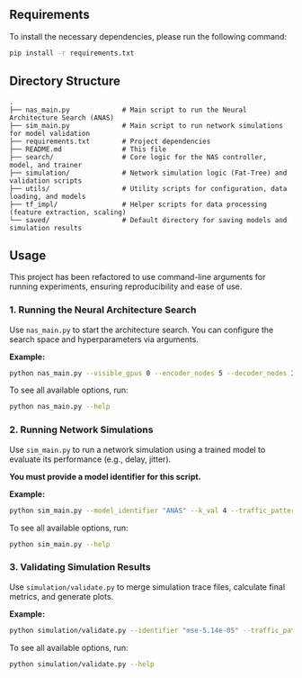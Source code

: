 ## Requirements

To install the necessary dependencies, please run the following command:
```bash
pip install -r requirements.txt
```

## Directory Structure

```
.
├── nas_main.py             # Main script to run the Neural Architecture Search (ANAS)
├── sim_main.py             # Main script to run network simulations for model validation
├── requirements.txt        # Project dependencies
├── README.md               # This file
├── search/                 # Core logic for the NAS controller, model, and trainer
├── simulation/             # Network simulation logic (Fat-Tree) and validation scripts
├── utils/                  # Utility scripts for configuration, data loading, and models
├── tf_impl/                # Helper scripts for data processing (feature extraction, scaling)
└── saved/                  # Default directory for saving models and simulation results
```

## Usage

This project has been refactored to use command-line arguments for running experiments, ensuring reproducibility and ease of use.

### 1. Running the Neural Architecture Search

Use `nas_main.py` to start the architecture search. You can configure the search space and hyperparameters via arguments.

**Example:**
```bash
python nas_main.py --visible_gpus 0 --encoder_nodes 5 --decoder_nodes 3 --encoder_hidden 128 --controller_lr 0.0004
```

To see all available options, run:
```bash
python nas_main.py --help
```

### 2. Running Network Simulations

Use `sim_main.py` to run a network simulation using a trained model to evaluate its performance (e.g., delay, jitter).

**You must provide a model identifier for this script.**

**Example:**
```bash
python sim_main.py --model_identifier "ANAS" --k_val 4 --traffic_patterns "poisson" --visible_gpus 0 1
```

To see all available options, run:
```bash
python sim_main.py --help
```

### 3. Validating Simulation Results

Use `simulation/validate.py` to merge simulation trace files, calculate final metrics, and generate plots.

**Example:**
```bash
python simulation/validate.py --identifier "mse-5.14e-05" --traffic_patterns "poisson" "bursty"
```

To see all available options, run:
```bash
python simulation/validate.py --help
```
